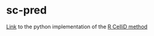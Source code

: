 # sc-pred
<a href="https://github.com/RockLee117/sc-pred
">Link</a> to the python implementation of the <a href="https://github.com/RausellLab/CelliD ">R CelliD method</a>
